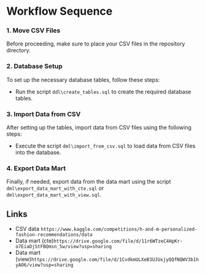 # Workflow Sequence

### 1. Move CSV Files
Before proceeding, make sure to place your CSV files in the repository directory.

### 2. Database Setup
To set up the necessary database tables, follow these steps:

- Run the script `ddl\create_tables.sql` to create the required database tables.

### 3. Import Data from CSV
After setting up the tables, import data from CSV files using the following steps:

- Execute the script `dml\import_from_csv.sql` to load data from CSV files into the database.

### 4. Export Data Mart
Finally, if needed, export data from the data mart using the script `dml\export_data_mart_with_cte.sql` or `dml\export_data_mart_with_view.sql`.

## Links

- CSV data ```https://www.kaggle.com/competitions/h-and-m-personalized-fashion-recommendations/data```
- Data mart (cte)```https://drive.google.com/file/d/11r6WTzeC4HpKr-o7EiaDjStFBQmsn_5w/view?usp=sharing```
- Data mart (view)```https://drive.google.com/file/d/1CvdkmULXeB3UJUxjyQQfNQWV3b1hyAO6/view?usp=sharing```